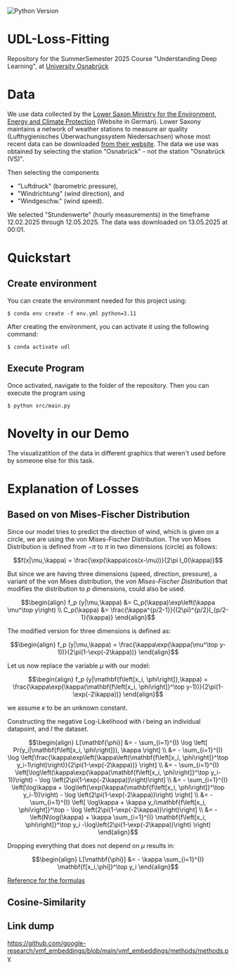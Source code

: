 ![Python Version](https://img.shields.io/badge/python-3.8--3.11-blue.svg)

# UDL-Loss-Fitting
Repository for the SummerSemester 2025 Course "Understanding Deep Learning", at [University Osnabrück](https://www.uni-osnabrueck.de/)

# Data

We use data collected by the [Lower Saxon Ministry for the Environment, Energy and Climate Protection](https://www.umwelt.niedersachsen.de/startseite/) (Website in German). Lower Saxony maintains a network of weather stations to measure air quality (Lufthygienisches Überwachungssystem Niedersachsen) whose most recent data can be downloaded [from their website](https://www.umwelt.niedersachsen.de/startseite/themen/luftqualitat/lufthygienische_uberwachung_niedersachsen/aktuelle_messwerte_messwertarchiv/messwertarchiv/download/). The data we use was obtained by selecting the station "Osnabrück" - not the station "Osnabrück (VS)".

Then selecting the components  
- "Luftdruck" (barometric pressure), 
- "Windrichtung" (wind direction), and 
- "Windgeschw." (wind speed).

We selected "Stundenwerte" (hourly measurements) in the timeframe 12.02.2025 through 12.05.2025. The data was downloaded on 13.05.2025 at 00:01.

# Quickstart
## Create environment
You can create the environment needed for this project using:
```
$ conda env create -f env.yml python=3.11
```
After creating the environment, you can activate it using the following command:
```
$ conda activate udl
```
## Execute Program
Once activated, navigate to the folder of the repository. Then you can execute the program using
```
$ python src/main.py
```

# Novelty in our Demo
The visualizatition of the data in different graphics that weren't used before by someone else for this task.

# Explanation of Losses
## Based on von Mises-Fischer Distribution
Since our model tries to predict the direction of wind, which is given on a circle, we are using the von Mises-Fischer Distribution. 
The von Mises Distribution is defined from $-\pi$ to $\pi$ in two dimensions (circle) as follows:

```math
f(x|\mu,\kappa) = \frac{\exp(\kappa\cos(x-\mu))}{2\pi I_0(\kappa)}
```

But since we are having three dimensions (speed, direction, pressure), a variant of the von Mises distribution, the _von Mises-Fischer Distribution_ that modifies the distribution to $p$ dimensions, could also be used. 

```math
\begin{align}
    f_p (y|\mu,\kappa) &= C_p(\kappa)\exp\left(\kappa \mu^\top y\right)  \\
    C_p(\kappa) &= \frac{\kappa^{p/2-1}}{(2\pi)^{p/2}I_{p/2-1}(\kappa)} 
\end{align}
```
The modified version for three dimensions is defined as:

```math
\begin{align}
    f_p (y|\mu,\kappa) = \frac{\kappa\exp(\kappa(\mu^\top y-1))}{2\pi(1-\exp(-2\kappa))}
\end{align}
```

Let us now replace the variable $\mu$ with our model:

```math
\begin{align}
    f_p (y|\mathbf{f\left[x_i, \phi\right]},\kappa) = \frac{\kappa\exp(\kappa(\mathbf{f\left[x_i, \phi\right]}^\top y-1))}{2\pi(1-\exp(-2\kappa))}
\end{align}
```
we assume $\kappa$ to be an unknown constant. 

Constructing the negative Log-Likelihood with $i$ being an individual datapoint, and $I$ the dataset.

```math
\begin{align}
    L[\mathbf{\phi}] &= - \sum_{i=1}^{I} \log \left[ Pr(y_i|\mathbf{f\left[x_i, \phi\right]}), \kappa \right] \\
    &= - \sum_{i=1}^{I} \log \left[\frac{\kappa\exp\left(\kappa\left(\mathbf{f\left[x_i, \phi\right]}^\top y_i-1\right)\right)}{2\pi(1-\exp(-2\kappa))} \right]  \\
    &= - \sum_{i=1}^{I} \left[\log\left(\kappa\exp(\kappa(\mathbf{f\left[x_i, \phi\right]}^\top y_i-1))\right) - \log \left(2\pi(1-\exp(-2\kappa))\right)\right]  \\
    &= - \sum_{i=1}^{I} \left[\log\kappa + \log\left(\exp(\kappa(\mathbf{f\left[x_i, \phi\right]}^\top y_i-1))\right) - \log \left(2\pi(1-\exp(-2\kappa))\right) \right] \\
    &= - \sum_{i=1}^{I} \left[ \log\kappa + \kappa y_i\mathbf{f\left[x_i, \phi\right]}^\top - \log \left(2\pi(1-\exp(-2\kappa))\right)\right] \\
    &= -\left(N\log(\kappa) + \kappa \sum_{i=1}^{I} \mathbf{f\left[x_i, \phi\right]}^\top  y_i -\log\left(2\pi(1-\exp(-2\kappa))\right) \right)
\end{align}
```
Dropping everything that does not depend on $\mu$ results in:

```math
\begin{align}
    L[\mathbf{\phi}] &= - \kappa \sum_{i=1}^{I} \mathbf{f[x_i,\phi]}^\top y_i 
\end{align}
```

[Reference for the formulas](https://jstraub.github.io/download/straub2017vonMisesFisherInference.pdf)

## Cosine-Similarity



## Link dump
https://github.com/google-research/vmf_embeddings/blob/main/vmf_embeddings/methods/methods.py